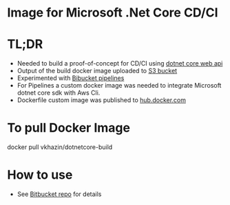 # Image for Microsoft .Net Core CD/CI #

# TL;DR #
* Needed to build a proof-of-concept for CD/CI using [dotnet core web api](https://www.microsoft.com/net/core)
* Output of the build docker image uploaded to [S3 bucket](https://aws.amazon.com/documentation/s3/)
* Experimented with [Bibucket pipelines](https://bitbucket.org/product/features/pipelines)
* For Pipelines a custom docker image was needed to integrate Microsoft dotnet core sdk with Aws Cli.
* Dockerfile custom image was published to [hub.docker.com](https://hub.docker.com/r/vkhazin/dotnetcore-build/)

# To pull Docker Image #
docker pull vkhazin/dotnetcore-build

# How to use #
* See [Bitbucket repo](https://bitbucket.org/vk-smith/dotnetapi/src/master/README.md) for details
